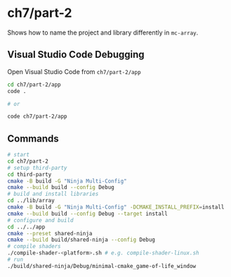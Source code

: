 # ch7/part-2

Shows how to name the project and library differently in `mc-array`.

## Visual Studio Code Debugging

Open Visual Studio Code from `ch7/part-2/app`

```bash
cd ch7/part-2/app
code .

# or

code ch7/part-2/app
```

## Commands

```bash
# start
cd ch7/part-2
# setup third-party
cd third-party
cmake -B build -G "Ninja Multi-Config"
cmake --build build --config Debug
# build and install libraries
cd ../lib/array
cmake -B build -G "Ninja Multi-Config" -DCMAKE_INSTALL_PREFIX=install
cmake --build build --config Debug --target install
# configure and build
cd ../../app
cmake --preset shared-ninja
cmake --build build/shared-ninja --config Debug
# compile shaders
./compile-shader-<platform>.sh # e.g. compile-shader-linux.sh
# run
./build/shared-ninja/Debug/minimal-cmake_game-of-life_window
```

